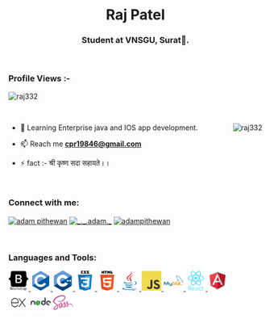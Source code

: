 <h1 align="center">Raj Patel</h1>
<h3 align="center">Student at VNSGU, Surat💎.</h3>

<br>

<p align="right"> <h3>Profile Views :-</h3> <img src="https://komarev.com/ghpvc/?username=raj332&label=Profile%20views&color=0e75b6&style=flat"
    alt="raj332" /> 
  </p>

<br>

<p><img align="right" src="https://github.com/Adam-pw/Adam-pw/blob/main/animation_500_kxa883sd.gif" alt="raj332" height="400px" /></p>


- 🌱 Learning Enterprise java and IOS app development.

- 📫 Reach me **cpr19846@gmail.com**

- ⚡ fact :- श्री कृष्ण सदा सहायते।।

<br>

<h3 align="left">Connect with me:</h3>
<p align="left">
  <a href="https://www.linkedin.com/in/raj-patel-06560b1a4/" target="blank"><img align="center"
      src="https://raw.githubusercontent.com/rahuldkjain/github-profile-readme-generator/master/src/images/icons/Social/linked-in-alt.svg"
      alt="adam pithewan" height="30" width="40" /></a>
  <a href="https://www.instagram.com/1.rajrpatel/" target="blank"><img align="center"
      src="https://raw.githubusercontent.com/rahuldkjain/github-profile-readme-generator/master/src/images/icons/Social/instagram.svg"
      alt="_._.adam._" height="30" width="40" /></a>
  <a href="https://www.hackerrank.com/cpr19846" target="blank"><img align="center"
      src="https://raw.githubusercontent.com/rahuldkjain/github-profile-readme-generator/master/src/images/icons/Social/hackerrank.svg"
      alt="adampithewan" height="30" width="40" /></a>

</p>

<br>

<h3 align="left">Languages and Tools:</h3>
<p align="left">
    <a href="https://getbootstrap.com" target="_blank" rel="noreferrer">
    <img src="https://raw.githubusercontent.com/devicons/devicon/master/icons/bootstrap/bootstrap-plain-wordmark.svg" alt="bootstrap" width="40" height="40" /> </a> 
    <a href="https://www.cprogramming.com/" target="_blank" rel="noreferrer"> 
    <img src="https://raw.githubusercontent.com/devicons/devicon/master/icons/c/c-original.svg" alt="c" width="40" height="40" /> </a>
    <a href="https://www.w3schools.com/cpp/" target="_blank" rel="noreferrer">
    <img src="https://raw.githubusercontent.com/devicons/devicon/master/icons/cplusplus/cplusplus-original.svg" alt="cplusplus" width="40" height="40" /> </a> 
     <a href="https://www.w3schools.com/css/" target="_blank" rel="noreferrer"> 
      <img src="https://raw.githubusercontent.com/devicons/devicon/master/icons/css3/css3-original-wordmark.svg" alt="css3" width="40" height="40" /> </a>
     <a href="https://www.w3.org/html/" target="_blank" rel="noreferrer">
     <img src="https://raw.githubusercontent.com/devicons/devicon/master/icons/html5/html5-original-wordmark.svg" alt="html5" width="40" height="40" /> </a> 
      <a href="https://www.java.com" target="_blank" rel="noreferrer">
      <img src="https://raw.githubusercontent.com/devicons/devicon/master/icons/java/java-original.svg" alt="java" width="40" height="40" /> </a>
     <a href="https://developer.mozilla.org/en-US/docs/Web/JavaScript" target="_blank" rel="noreferrer"> <img
      src="https://raw.githubusercontent.com/devicons/devicon/master/icons/javascript/javascript-original.svg"
      alt="javascript" width="40" height="40" /> </a>
      <a href="https://www.mysql.com/" target="_blank" rel="noreferrer"> <img
      src="https://raw.githubusercontent.com/devicons/devicon/master/icons/mysql/mysql-original-wordmark.svg"
      alt="mysql" width="40" height="40" /> </a>
      <a href="https://reactjs.org/" target="_blank" rel="noreferrer"> <img
      src="https://raw.githubusercontent.com/devicons/devicon/master/icons/react/react-original-wordmark.svg"
      alt="react" width="40" height="40" /> </a>  
      <a href="https://reactjs.org/" target="_blank" rel="noreferrer"> <img src="https://github.com/raj332/raj332/blob/7ce8234867da2b037dc31fd51ea61358efc97907/icons8-angularjs.svg"
      alt="angular" width="40" height="40" /></a>
    <a href="https://reactjs.org/" target="_blank" rel="noreferrer"> <img src="https://github.com/raj332/raj332/blob/7ce8234867da2b037dc31fd51ea61358efc97907/icons8-express-js%20(1).svg"
      alt="express" width="40" height="40" /></a>
    <a href="https://nodejs.org" target="_blank" rel="noreferrer"> <img src="https://github.com/raj332/raj332/blob/7ce8234867da2b037dc31fd51ea61358efc97907/icons8-nodejs.svg"
      alt="nodejs" width="40" height="40" /></a>
      <a href="https://sass-lang.com" target="_blank" rel="noreferrer"> <img
      src="https://raw.githubusercontent.com/devicons/devicon/master/icons/sass/sass-original.svg" alt="sass" width="40"
      height="40" /> </a> </p>

<br>

 

